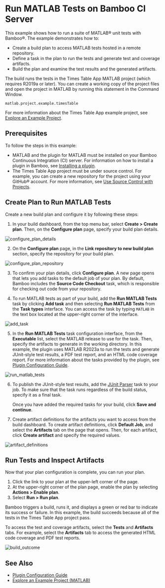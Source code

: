 # Run MATLAB Tests on Bamboo CI Server

This example shows how to run a suite of MATLAB&reg; unit tests with Bamboo&reg;. The example demonstrates how to:

* Create a build plan to access MATLAB tests hosted in a remote repository.
* Define a task in the plan to run the tests and generate test and coverage artifacts.
* Build the plan and examine the test results and the generated artifacts.

The build runs the tests in the Times Table App MATLAB project (which requires R2019a or later). You can create a working copy of the project files and open the project in MATLAB by running this statement in the Command Window.

```
matlab.project.example.timesTable
```

For more information about the Times Table App example project, see [Explore an Example Project](https://www.mathworks.com/help/matlab/matlab_prog/explore-an-example-project.html).

## Prerequisites
To follow the steps in this example:

* MATLAB and the plugin for MATLAB must be installed on your Bamboo Continuous Integration (CI) server. For information on how to install a plugin in Bamboo, see [Installing a plugin](https://confluence.atlassian.com/bamboo/installing-a-plugin-289277265.html).
* The Times Table App project must be under source control. For example, you can create a new repository for the project using your GitHub&reg; account. For more information, see [Use Source Control with Projects](https://www.mathworks.com/help/matlab/matlab_prog/use-source-control-with-projects.html).

## Create Plan to Run MATLAB Tests
Create a new build plan and configure it by following these steps:

1. In your build dashboard, from the top menu bar, select **Create > Create plan**. Then, on the **Configure plan** page, specify your build plan details.

![configure_plan_details](https://user-images.githubusercontent.com/48831250/200667816-08ba3b1a-418e-4b7c-83a6-fdbce623a2a1.png)

2. On the **Configure plan** page, in the **Link repository to new build plan** section, specify the repository for your build plan.
            
![configure_plan_repository](https://user-images.githubusercontent.com/48831250/200669112-d41d8b12-65cf-4d2a-8bf8-9bf49a1a2a6f.png)

3. To confirm your plan details, click **Configure plan**. A new page opens that lets you add tasks to the default job of your plan. By default, Bamboo includes the **Source Code Checkout** task, which is responsible for checking out code from your repository.

4. To run MATLAB tests as part of your build, add the **Run MATLAB Tests** task by clicking **Add task** and then selecting **Run MATLAB Tests** from the **Task types** interface. You can access the task by typing `MATLAB` in the text box located at the upper-right corner of the interface.

![add_task](https://user-images.githubusercontent.com/48831250/200669849-074b86a1-2459-4ed8-8c18-1e13cd36bb0a.png)

5. In the **Run MATLAB Tests** task configuration interface, from the **Executable** list, select the MATLAB release to use for the task. Then, specify the artifacts to generate in the working directory. In this example, the plugin uses MATLAB R2023a to run the tests and generate JUnit-style test results, a PDF test report, and an HTML code coverage report. For more information about the tasks provided by the plugin, see [Plugin Configuration Guide](../CONFIGDOC.md).

![run_matlab_tests](https://user-images.githubusercontent.com/48831250/229820758-e6ffcefe-9e51-4ddd-b74e-f5603228b413.png)

6. To publish the JUnit-style test results, add the [JUnit Parser](https://confluence.atlassian.com/bamboo/junit-parser-289277056.html) task to your job. To make sure that the task runs regardless of the build status, specify it as a final task. 

   Once you have added the required tasks for your build, click **Save and continue**.

7. Create artifact definitions for the artifacts you want to access from the build dashboard. To create artifact definitions, click **Default Job**, and select the **Artifacts** tab on the page that opens. Then, for each artifact, click **Create artifact** and specify the required values. 
  
![artifact_definitions](https://user-images.githubusercontent.com/48831250/200671311-70b084ca-d401-43a3-ba6e-b9d0cdf66695.png)

## Run Tests and Inspect Artifacts
Now that your plan configuration is complete, you can run your plan.

1. Click the link to your plan at the upper-left corner of the page. 
2. At the upper-right corner of the plan page, enable the plan by selecting **Actions > Enable plan**. 
3. Select **Run > Run plan**. 

Bamboo triggers a build, runs it, and displays a green or red bar to indicate its success or failure. In this example, the build succeeds because all of the tests in the Times Table App project pass.

To access the test and coverage artifacts, select the **Tests** and **Artifacts** tabs. For example, select the **Artifacts** tab to access the generated HTML code coverage and PDF test reports. 

![build_outcome](https://user-images.githubusercontent.com/48831250/200681811-1119e3a7-07c5-49c2-a6c8-31c2a1c02cd4.png)

## See Also
* [Plugin Configuration Guide](../CONFIGDOC.md)<br/>
* [Explore an Example Project (MATLAB)](https://www.mathworks.com/help/matlab/matlab_prog/explore-an-example-project.html)
